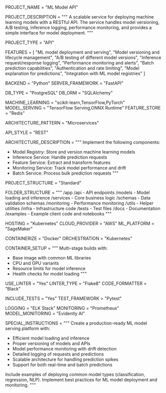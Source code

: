 <!-- 
GENESIS PROJECT SPECIFICATION - MACHINE LEARNING MODEL SERVICE
-->

<!--===============================================================================-->
<!-- PROJECT BASICS -->
<!--===============================================================================-->

PROJECT_NAME = "ML Model API"

PROJECT_DESCRIPTION = """
A scalable service for deploying machine learning models with a RESTful API.
The service handles model versioning, A/B testing, inference logging,
performance monitoring, and provides a simple interface for model deployment.
"""

<!--===============================================================================-->
<!-- PROJECT TYPE -->
<!--===============================================================================-->

PROJECT_TYPE = "API"

<!--===============================================================================-->
<!-- CORE FEATURES -->
<!--===============================================================================-->

FEATURES = [
    "ML model deployment and serving",
    "Model versioning and lifecycle management",
    "A/B testing of different model versions",
    "Inference request/response logging",
    "Performance monitoring and alerts",
    "Batch prediction capabilities",
    "Authentication and rate limiting",
    "Model explanation for predictions",
    "Integration with ML model registries"
]

<!--===============================================================================-->
<!-- TECHNOLOGY STACK -->
<!--===============================================================================-->

BACKEND = "Python"
SERVER_FRAMEWORK = "FastAPI"

DB_TYPE = "PostgreSQL"
DB_ORM = "SQLAlchemy"

MACHINE_LEARNING = "scikit-learn,TensorFlow,PyTorch"
MODEL_SERVING = "TensorFlow Serving,ONNX Runtime"
FEATURE_STORE = "Redis"

<!--===============================================================================-->
<!-- ARCHITECTURE PATTERNS -->
<!--===============================================================================-->

ARCHITECTURE_PATTERN = "Microservices"

API_STYLE = "REST"

ARCHITECTURE_DESCRIPTION = """
Implement the following components:
- Model Registry: Store and version machine learning models
- Inference Service: Handle prediction requests
- Feature Service: Extract and transform features
- Monitoring Service: Track model performance and drift
- Batch Service: Process bulk prediction requests
"""

<!--===============================================================================-->
<!-- PROJECT STRUCTURE -->
<!--===============================================================================-->

PROJECT_STRUCTURE = "Standard"

FOLDER_STRUCTURE = """
/app
  /api - API endpoints
  /models - Model loading and inference
  /services - Core business logic
  /schemas - Data validation schemas
  /monitoring - Performance monitoring
  /utils - Helper utilities
/infra - Infrastructure code
/tests - Test files
/docs - Documentation
/examples - Example client code and notebooks
"""

<!--===============================================================================-->
<!-- CLOUD & DEPLOYMENT -->
<!--===============================================================================-->

HOSTING = "Kubernetes"
CLOUD_PROVIDER = "AWS"
ML_PLATFORM = "SageMaker"

<!--===============================================================================-->
<!-- CONTAINERIZATION & ORCHESTRATION -->
<!--===============================================================================-->

CONTAINERIZE = "Docker"
ORCHESTRATION = "Kubernetes"

CONTAINER_SETUP = """
Multi-stage builds with:
- Base image with common ML libraries
- CPU and GPU variants
- Resource limits for model inference
- Health checks for model loading
"""

<!--===============================================================================-->
<!-- CODE QUALITY & STANDARDS -->
<!--===============================================================================-->

USE_LINTER = "Yes"
LINTER_TYPE = "Flake8"
CODE_FORMATTER = "Black"

INCLUDE_TESTS = "Yes"
TEST_FRAMEWORK = "Pytest"

<!--===============================================================================-->
<!-- MONITORING & OBSERVABILITY -->
<!--===============================================================================-->

LOGGING = "ELK Stack"
MONITORING = "Prometheus"
MODEL_MONITORING = "Evidently AI"

<!--===============================================================================-->
<!-- SPECIAL INSTRUCTIONS -->
<!--===============================================================================-->

SPECIAL_INSTRUCTIONS = """
Create a production-ready ML model serving platform with:
- Efficient model loading and inference
- Proper versioning of models and APIs
- Model performance monitoring with drift detection
- Detailed logging of requests and predictions
- Scalable architecture for handling prediction spikes
- Support for both real-time and batch predictions

Include examples of deploying common model types (classification, regression, NLP).
Implement best practices for ML model deployment and monitoring.
""" 